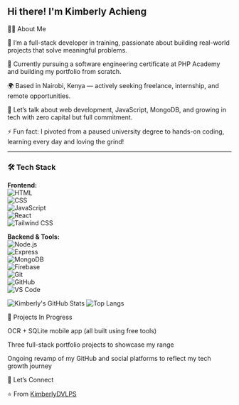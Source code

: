 Hi there! I'm Kimberly Achieng
---
👩‍💻 About Me

💼 I’m a full-stack developer in training, passionate about building real-world projects that solve meaningful problems.

🔭 Currently pursuing a software engineering certificate at PHP Academy and building my portfolio from scratch.

🌍 Based in Nairobi, Kenya — actively seeking freelance, internship, and remote opportunities.

💬 Let’s talk about web development, JavaScript, MongoDB, and growing in tech with zero capital but full commitment.

⚡ Fun fact: I pivoted from a paused university degree to hands-on coding, learning every day and loving the grind!

---
### 🛠 Tech Stack  
**Frontend:**  
![HTML](https://img.shields.io/badge/-HTML5-e34c26?style=flat&logo=html5&logoColor=white)  
![CSS](https://img.shields.io/badge/-CSS3-1572b6?style=flat&logo=css3)  
![JavaScript](https://img.shields.io/badge/-JavaScript-f7df1e?style=flat&logo=javascript&logoColor=black)  
![React](https://img.shields.io/badge/-React-61dafb?style=flat&logo=react&logoColor=black)  
![Tailwind CSS](https://img.shields.io/badge/-TailwindCSS-38b2ac?style=flat&logo=tailwind-css)

**Backend & Tools:**  
![Node.js](https://img.shields.io/badge/-Node.js-43853d?style=flat&logo=node.js&logoColor=white)  
![Express](https://img.shields.io/badge/-Express-black?style=flat&logo=express&logoColor=white)  
![MongoDB](https://img.shields.io/badge/-MongoDB-47A248?style=flat&logo=mongodb&logoColor=white)  
![Firebase](https://img.shields.io/badge/-Firebase-ffca28?style=flat&logo=firebase&logoColor=black)  
![Git](https://img.shields.io/badge/-Git-F05032?style=flat&logo=git&logoColor=white)  
![GitHub](https://img.shields.io/badge/-GitHub-181717?style=flat&logo=github)  
![VS Code](https://img.shields.io/badge/-VSCode-007acc?style=flat&logo=visual-studio-code)

![Kimberly's GitHub Stats](https://github-readme-stats.vercel.app/api?username=KimberlyAchieng&show_icons=true&theme=radical)
![Top Langs](https://github-readme-stats.vercel.app/api/top-langs/?username=KimberlyAchieng&layout=compact&theme=radical)


💼 Projects In Progress

OCR + SQLite mobile app (all built using free tools)

Three full-stack portfolio projects to showcase my range

Ongoing revamp of my GitHub and social platforms to reflect my tech growth journey

🤝 Let’s Connect


⭐️ From [KimberlyDVLPS](https://github.com/KimberlyDVLPS)
